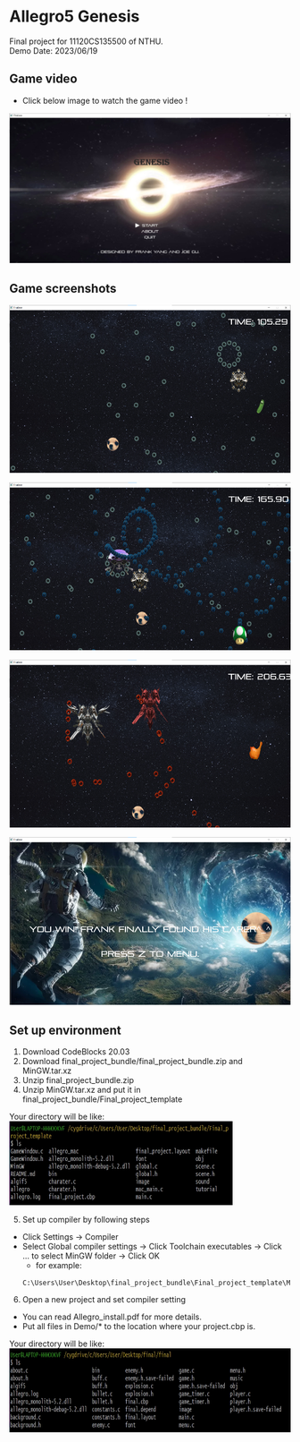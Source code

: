 # Allegro5 Genesis

Final project for 11120CS135500 of NTHU.  
Demo Date: 2023/06/19

## Game video

* Click below image to watch the game video !

[![Demo Video](https://github.com/frankkn/Allegro5-Genesis/blob/master/screen_shot/screenshot0.jpg)](https://youtu.be/LU_suTqQsG4)

## Game screenshots

<img src="https://github.com/frankkn/Allegro5-Genesis/blob/master/screen_shot/screenshot1.png" width="600" height="300" alt="syslog"/><br/>

<img src="https://github.com/frankkn/Allegro5-Genesis/blob/master/screen_shot/screenshot2.png" width="600" height="300" alt="syslog"/><br/>

<img src="https://github.com/frankkn/Allegro5-Genesis/blob/master/screen_shot/screenshot3.png" width="600" height="300" alt="syslog"/><br/>

<img src="https://github.com/frankkn/Allegro5-Genesis/blob/master/screen_shot/screenshot4.png" width="600" height="300" alt="syslog"/><br/>

## Set up environment 

1. Download CodeBlocks 20.03 
2. Download final_project_bundle/final_project_bundle.zip and MinGW.tar.xz
3. Unzip final_project_bundle.zip
4. Unzip MinGW.tar.xz and put it in final_project_bundle/Final_project_template

Your directory will be like:  
<img src="https://github.com/frankkn/Allegro5-Genesis/blob/master/screen_shot/dir.jpg" width="400" height="150" alt="syslog"/><br/>

5. Set up compiler by following steps
* Click Settings -> Compiler 
* Select Global compiler settings -> Click Toolchain executables -> Click ... to select MinGW folder -> Click OK  
    * for example:
    ```
    C:\Users\User\Desktop\final_project_bundle\Final_project_template\MinGW
    ```

6. Open a new project and set compiler setting
* You can read Allegro_install.pdf for more details.
* Put all files in Demo/* to the location where your project.cbp is.

Your directory will be like:  
<img src="https://github.com/frankkn/Allegro5-Genesis/blob/master/screen_shot/projectCBP.jpg" width="600" height="150" alt="syslog"/><br/>



